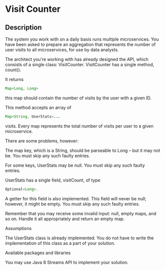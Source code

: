 # Visit Counter

## Description
The system you work with on a daily basis runs multiple microservices.
You have been asked to prepare an aggregation that represents the number
of user visits to all microservices, for use by data analysts.

The architect you're working with has already designed the API, which consists
of a single class: VisitCounter. VisitCounter has a single method, count().

It returns 
```java 
Map<Long, Long> 
``` 
this map should contain the number of visits
by the user with a given ID.

This method accepts an array of 
```java 
Map<String, UserStats>...
```
visits. Every map
represents the total number of visits per user to a given microservice.

There are some problems, however:

The map key, which is a String, should be parseable to Long – but it may not be. You must skip any such faulty entries.

For some keys, UserStats may be null. You must skip any such faulty entries.

UserStats has a single field, visitCount, of type 
```java 
Optional<Long>. 
```
A getter for this field is also implemented. This field will never be null; however, it might be empty. You must skip any such faulty entries.

Remember that you may receive some invalid input: null, empty maps, and so on. Handle it all appropriately and return an empty map.

Assumptions

The UserStats class is already implemented. You do not have to write the implementation of this class as a part of your solution.

Available packages and libraries

You may use Java 8 Streams API to implement your solution.